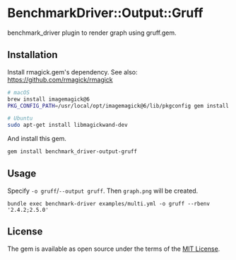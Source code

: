 # BenchmarkDriver::Output::Gruff

benchmark\_driver plugin to render graph using gruff.gem.

## Installation

Install rmagick.gem's dependency. See also: https://github.com/rmagick/rmagick

```bash
# macOS
brew install imagemagick@6
PKG_CONFIG_PATH=/usr/local/opt/imagemagick@6/lib/pkgconfig gem install rmagick

# Ubuntu
sudo apt-get install libmagickwand-dev
```

And install this gem.

```bash
gem install benchmark_driver-output-gruff
```

## Usage

Specify `-o gruff`/`--output gruff`. Then `graph.png` will be created.

```
bundle exec benchmark-driver examples/multi.yml -o gruff --rbenv '2.4.2;2.5.0'
```

## License

The gem is available as open source under the terms of the [MIT License](https://opensource.org/licenses/MIT).
